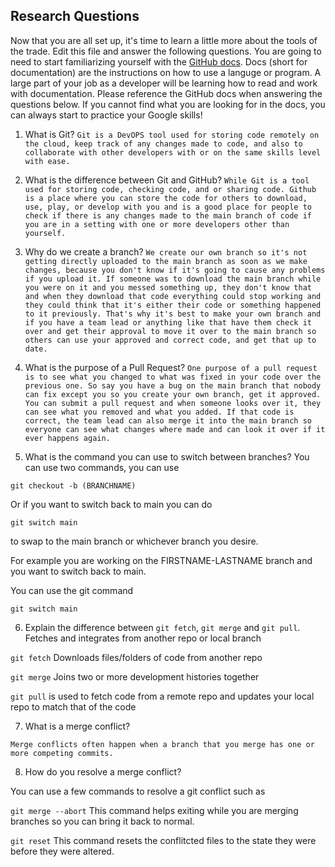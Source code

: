 ## Research Questions 

Now that you are all set up, it's time to learn a little more about the tools of the trade. Edit this file and answer the following questions. You are going to need to start familiarizing yourself with the [GitHub docs](https://docs.github.com/en). Docs (short for documentation) are the instructions on how to use a languge or program. A large part of your job as a developer will be learning how to read and work with documentation. Please reference the GitHub docs when answering the questions below. If you cannot find what you are looking for in the docs, you can always start to practice your Google skills!

1. What is Git? 
`Git is a DevOPS tool used for storing code remotely on the cloud, keep track of any changes made to code, and also to collaborate with other developers with or on the same skills level with ease.`





2. What is the difference between Git and GitHub?
`While Git is a tool used for storing code, checking code, and or sharing code. Github is a place where you can store the code for others to download, use, play, or develop with you and is a good place for people to check if there is any changes made to the main branch of code if you are in a setting with one or more developers other than yourself.`





3. Why do we create a branch?
`We create our own branch so it's not getting directly uploaded to the main branch as soon as we make changes, because you don't know if it's going to cause any problems if you upload it. If someone was to download the main branch while you were on it and you messed something up, they don't know that and when they download that code everything could stop working and they could think that it's either their code or something happened to it previously. That's why it's best to make your own branch and if you have a team lead or anything like that have them check it over and get their approval to move it over to the main branch so others can use your approved and correct code, and get that up to date.`



4. What is the purpose of a Pull Request?
`One purpose of a pull request is to see what you changed to what was fixed in your code over the previous one. So say you have a bug on the main branch that nobody can fix except you so you create your own branch, get it approved. You can submit a pull request and when someone looks over it, they can see what you removed and what you added. If that code is correct, the team lead can also merge it into the main branch so everyone can see what changes where made and can look it over if it ever happens again.`





5. What is the command you can use to switch between branches? 
You can use two commands, you can use

`git checkout -b (BRANCHNAME)`

Or if you want to switch back to main you can do

`git switch main`

to swap to the main branch or whichever branch you desire.


For example you are working on the FIRSTNAME-LASTNAME branch and you want to switch back to main.

You can use the git command

`git switch main`


6. Explain the difference between `git fetch`, `git merge` and `git pull`. Fetches and integrates from another repo or local branch

`git fetch` Downloads files/folders of code from another repo

`git merge` Joins two or more development histories together

`git pull`  is used to fetch code from a remote repo and updates your local repo to match that of the code




7. What is a merge conflict?

`Merge conflicts often happen when a branch that you merge has one or more competing commits.`








8. How do you resolve a merge conflict?

You can use a few commands to resolve a git conflict such as

`git merge --abort` This command helps exiting while you are merging branches so you can bring it back to normal.

`git reset` This command resets the conflitcted files to the state they were before they were altered.









